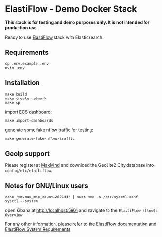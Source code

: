 # ElastiFlow - Demo Docker Stack

**This stack is for testing and demo purposes only. It is not intended for production use.**

Ready to use [ElastiFlow](https://docs.elastiflow.com/docs/flowcoll/install_docker/) stack with Elasticsearch.

## Requirements

```shell
cp .env.example .env
nvim .env
```

## Installation

```shell
make build
make create-network
make up
```

import ECS dashboard:

```shell
make import-dashboards
```

generate some fake nflow traffic for testing:

```shell
make generate-fake-nflow-traffic
```

## GeoIp support

Please register at [MaxMind](https://www.maxmind.com/en/geolite2/signup) and download the GeoLite2 City database
into `config/etc/elastiflow`.

## Notes for GNU/Linux users

```shell
echo 'vm.max_map_count=262144' | sudo tee -a /etc/sysctl.conf
sysctl --system
```

open Kibana at [http://localhost:5601](http://localhost:5601) and navigate to the `ElastiFlow (flow): Overview`

For any other information, please refer to the [ElastiFlow documentation](https://docs.elastiflow.com/docs) and
[ElastiFlow System Requirements](https://docs.elastiflow.com/docs/flowcoll/requirements/)
